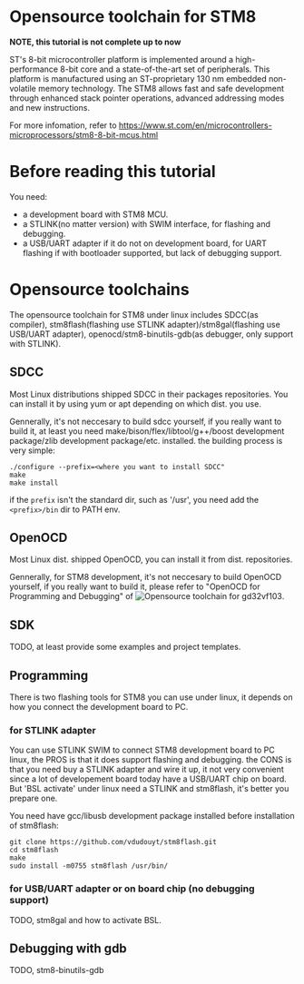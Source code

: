 # Opensource toolchain for STM8

**NOTE, this tutorial is not complete up to now** 

ST's 8-bit microcontroller platform is implemented around a high-performance 8-bit core and a state-of-the-art set of peripherals. This platform is manufactured using an ST-proprietary 130 nm embedded non-volatile memory technology.
The STM8 allows fast and safe development through enhanced stack pointer operations, advanced addressing modes and new instructions.

For more infomation, refer to https://www.st.com/en/microcontrollers-microprocessors/stm8-8-bit-mcus.html

# Before reading this tutorial
You need:
* a development board with STM8 MCU.
* a STLINK(no matter version) with SWIM interface, for flashing and debugging.
* a USB/UART adapter if it do not on development board, for UART flashing if with bootloader supported, but lack of debugging support.


# Opensource toolchains
The opensource toolchain for STM8 under linux includes SDCC(as compiler), stm8flash(flashing use STLINK adapter)/stm8gal(flashing use USB/UART adapter), openocd/stm8-binutils-gdb(as debugger, only support with STLINK).

## SDCC
Most Linux distributions shipped SDCC in their packages repositories. You can install it by using yum or apt depending on which dist. you use.

Gennerally, it's not neccesary to build sdcc yourself, if you really want to build it, at least you need make/bison/flex/libtool/g++/boost development package/zlib development package/etc. installed. the building process is very simple:
```
./configure --prefix=<where you want to install SDCC"
make
make install
```
if the `prefix` isn't the standard dir, such as '/usr', you need add the `<prefix>/bin` dir to PATH env.

## OpenOCD
Most Linux dist. shipped OpenOCD, you can install it from dist. repositories.

Gennerally, for STM8 development, it's not neccesary to build OpenOCD yourself, if you really want to build it, please refer to "OpenOCD for Programming and Debugging" of ![Opensource toolchain for gd32vf103](https://github.com/cjacker/opensource-toolchain-gd32vf103).

## SDK

TODO, at least provide some examples and project templates.

## Programming
There is two flashing tools for STM8 you can use under linux, it depends on how you connect the development board to PC.

### for STLINK adapter
You can use STLINK SWIM to connect STM8 development board to PC linux, the PROS is that it does support flashing and debugging. the CONS is that you need buy a STLINK adapter and wire it up, it not very convenient since a lot of developement board today have a USB/UART chip on board. But 'BSL activate' under linux need a STLINK and stm8flash, it's better you prepare one. 

You need have gcc/libusb development package installed before installation of stm8flash:

```
git clone https://github.com/vdudouyt/stm8flash.git 
cd stm8flash
make
sudo install -m0755 stm8flash /usr/bin/
```


### for USB/UART adapter or on board chip (no debugging support)
TODO, stm8gal and how to activate BSL.

## Debugging with gdb
TODO, stm8-binutils-gdb

